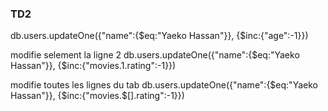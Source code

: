 ### TD2

db.users.updateOne({"name":{$eq:"Yaeko Hassan"}}, {$inc:{"age":-1}})


modifie selement la ligne 2
db.users.updateOne({"name":{$eq:"Yaeko Hassan"}}, {$inc:{"movies.1.rating":-1}})

modifie toutes les lignes du tab
db.users.updateOne({"name":{$eq:"Yaeko Hassan"}}, {$inc:{"movies.$[].rating":-1}})

